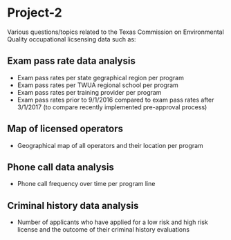 # Project-2

Various questions/topics related to the Texas Commission on Environmental Quality occupational licsensing data such as:

## Exam pass rate data analysis
* Exam pass rates per state gegraphical region per program
* Exam pass rates per TWUA regional school per program
* Exam pass rates per training provider per program
* Exam pass rates prior to 9/1/2016 compared to exam pass rates after 3/1/2017 (to compare recently implemented pre-approval process)


## Map of licensed operators
* Geographical map of all operators and their location per program

## Phone call data analysis
* Phone call frequency over time per program line

## Criminal history data analysis
* Number of applicants who have applied for a low risk and high risk license and the outcome of their criminal history evaluations
